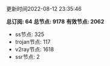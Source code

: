 更新时间2022-08-12 23:35:46

**总订阅: 64**
**总节点: 9178**
**有效节点: 2062**
- ss节点: 325
- trojan节点: 117
- v2ray节点: 1618
- ssr节点: 2
